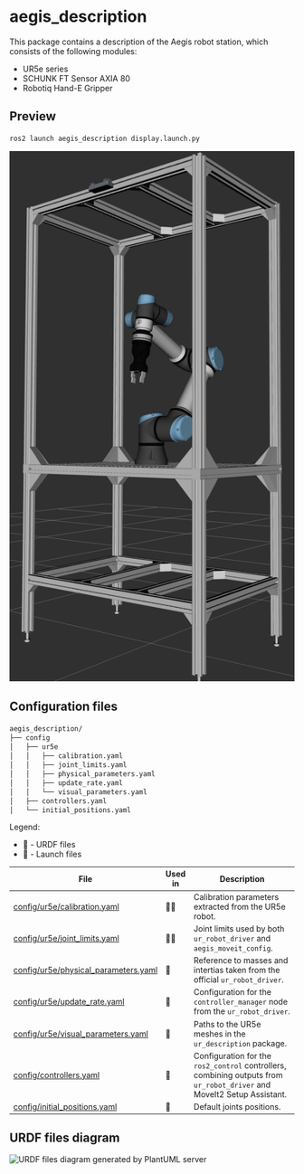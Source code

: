 # aegis_description

This package contains a description of the Aegis robot station, which consists of the following modules:
- UR5e series
- SCHUNK FT Sensor AXIA 80
- Robotiq Hand-E Gripper

## Preview

```bash
ros2 launch aegis_description display.launch.py
```

![aegis_preview](./docs/aegis_preview.png)

## Configuration files

```
aegis_description/
├── config
│   ├── ur5e
│   │   ├── calibration.yaml
│   │   ├── joint_limits.yaml
│   │   ├── physical_parameters.yaml
│   │   ├── update_rate.yaml
│   │   └── visual_parameters.yaml
│   ├── controllers.yaml
│   └── initial_positions.yaml
```

Legend:
* 📜 - URDF files
* 🚀 - Launch files

| File                                                                           | Used in | Description                                                                                             |
| ------------------------------------------------------------------------------ | ------- | ------------------------------------------------------------------------------------------------------- |
| [config/ur5e/calibration.yaml](./config/ur5e/calibration.yaml)                 | 📜🚀    | Calibration parameters extracted from the UR5e robot.                                               |
| [config/ur5e/joint_limits.yaml](./config/ur5e/joint_limits.yaml)               | 📜🚀    | Joint limits used by both `ur_robot_driver` and `aegis_moveit_config`.            |
| [config/ur5e/physical_parameters.yaml](./config/ur5e/physical_parameters.yaml) | 📜      | Reference to masses and intertias taken from the official `ur_robot_driver`.                         |
| [config/ur5e/update_rate.yaml](./config/ur5e/update_rate.yaml)                 | 🚀      | Configuration for the `controller_manager` node from the `ur_robot_driver`.                       |
| [config/ur5e/visual_parameters.yaml](./config/ur5e/visual_parameters.yaml)     | 📜      | Paths to the UR5e meshes in the `ur_description` package.                                               |
| [config/controllers.yaml](./config/controllers.yaml)                           | 🚀      | Configuration for the `ros2_control` controllers, combining outputs from `ur_robot_driver` and MoveIt2 Setup Assistant. |
| [config/initial_positions.yaml](./config/initial_positions.yaml)               | 📜      | Default joints positions.                                                                               |



## URDF files diagram

![URDF files diagram generated by PlantUML server](http://www.plantuml.com/plantuml/proxy?cache=no&src=https://raw.github.com/AGH-CEAI/aegis_ros/refs/heads/feature/fake_hardware_flag/aegis_description/urdfs_diagram.plantuml)
